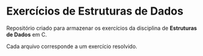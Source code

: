 # Exercícios de Estruturas de Dados

Repositório criado para armazenar os exercícios da disciplina de **Estruturas de Dados** em C.  

Cada arquivo corresponde a um exercício resolvido.
